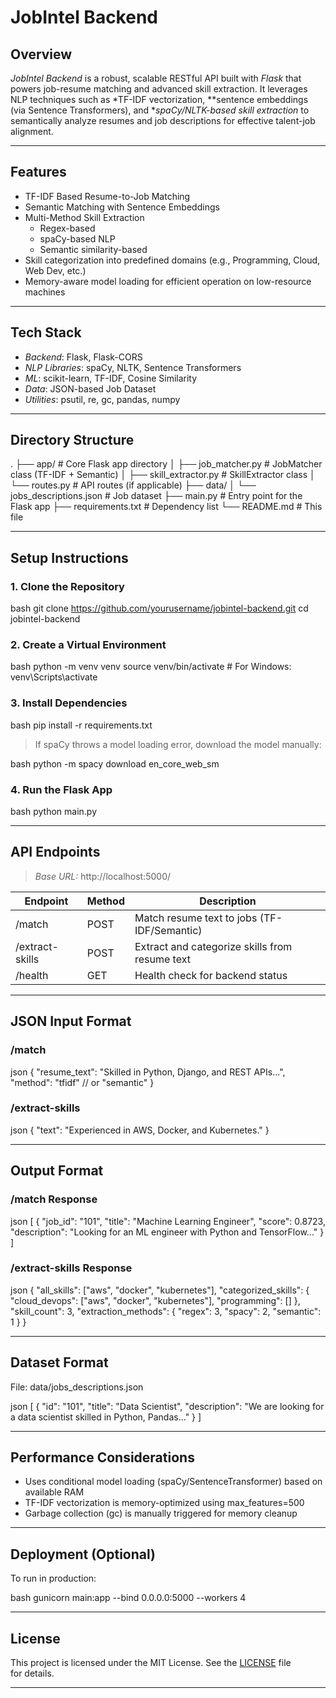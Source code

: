 # JobIntel Backend

## Overview

*JobIntel Backend* is a robust, scalable RESTful API built with *Flask* that powers job-resume matching and advanced skill extraction. It leverages NLP techniques such as *TF-IDF vectorization, **sentence embeddings (via Sentence Transformers), and **spaCy/NLTK-based skill extraction* to semantically analyze resumes and job descriptions for effective talent-job alignment.

---

## Features

- TF-IDF Based Resume-to-Job Matching
- Semantic Matching with Sentence Embeddings
- Multi-Method Skill Extraction
  - Regex-based
  - spaCy-based NLP
  - Semantic similarity-based
- Skill categorization into predefined domains (e.g., Programming, Cloud, Web Dev, etc.)
- Memory-aware model loading for efficient operation on low-resource machines

---

## Tech Stack

- *Backend*: Flask, Flask-CORS
- *NLP Libraries*: spaCy, NLTK, Sentence Transformers
- *ML*: scikit-learn, TF-IDF, Cosine Similarity
- *Data*: JSON-based Job Dataset
- *Utilities*: psutil, re, gc, pandas, numpy

---

## Directory Structure


.
├── app/                    # Core Flask app directory
│   ├── job_matcher.py      # JobMatcher class (TF-IDF + Semantic)
│   ├── skill_extractor.py  # SkillExtractor class
│   └── routes.py           # API routes (if applicable)
├── data/
│   └── jobs_descriptions.json  # Job dataset
├── main.py                 # Entry point for the Flask app
├── requirements.txt        # Dependency list
└── README.md               # This file


---

## Setup Instructions

### 1. Clone the Repository

bash
git clone https://github.com/yourusername/jobintel-backend.git
cd jobintel-backend


### 2. Create a Virtual Environment

bash
python -m venv venv
source venv/bin/activate  # For Windows: venv\Scripts\activate


### 3. Install Dependencies

bash
pip install -r requirements.txt


> If spaCy throws a model loading error, download the model manually:

bash
python -m spacy download en_core_web_sm


### 4. Run the Flask App

bash
python main.py


---

## API Endpoints

> *Base URL:* http://localhost:5000/

| Endpoint           | Method | Description                                      |
|--------------------|--------|--------------------------------------------------|
| /match           | POST   | Match resume text to jobs (TF-IDF/Semantic)     |
| /extract-skills  | POST   | Extract and categorize skills from resume text  |
| /health          | GET    | Health check for backend status                 |

---

## JSON Input Format

### /match

json
{
  "resume_text": "Skilled in Python, Django, and REST APIs...",
  "method": "tfidf" // or "semantic"
}


### /extract-skills

json
{
  "text": "Experienced in AWS, Docker, and Kubernetes."
}


---

## Output Format

### /match Response

json
[
  {
    "job_id": "101",
    "title": "Machine Learning Engineer",
    "score": 0.8723,
    "description": "Looking for an ML engineer with Python and TensorFlow..."
  }
]


### /extract-skills Response

json
{
  "all_skills": ["aws", "docker", "kubernetes"],
  "categorized_skills": {
    "cloud_devops": ["aws", "docker", "kubernetes"],
    "programming": []
  },
  "skill_count": 3,
  "extraction_methods": {
    "regex": 3,
    "spacy": 2,
    "semantic": 1
  }
}


---

## Dataset Format

File: data/jobs_descriptions.json

json
[
  {
    "id": "101",
    "title": "Data Scientist",
    "description": "We are looking for a data scientist skilled in Python, Pandas..."
  }
]


---

## Performance Considerations

- Uses conditional model loading (spaCy/SentenceTransformer) based on available RAM
- TF-IDF vectorization is memory-optimized using max_features=500
- Garbage collection (gc) is manually triggered for memory cleanup

---

## Deployment (Optional)

To run in production:

bash
gunicorn main:app --bind 0.0.0.0:5000 --workers 4


---

## License

This project is licensed under the MIT License. See the [LICENSE](LICENSE) file for details.

---
